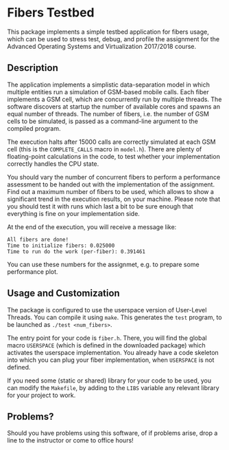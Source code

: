 Fibers Testbed
==============

This package implements a simple testbed application for fibers usage,
which can be used to stress test, debug, and profile the assignment for
the Advanced Operating Systems and Virtualization 2017/2018 course.


Description
-----------

The application implements a simplistic data-separation model in which
multiple entities run a simulation of GSM-based mobile calls. Each fiber
implements a GSM cell, which are concurrently run by multiple threads.
The software discovers at startup the number of available cores and
spawns an equal number of threads. The number of fibers, i.e. the number
of GSM cells to be simulated, is passed as a command-line argument to
the compiled program.

The execution halts after 15000 calls are correctly simulated at each
GSM cell (this is the `COMPLETE_CALLS` macro in `model.h`).
There are plenty of floating-point calculations in the code, to test
whether your implementation correctly handles the CPU state.

You should vary the number of concurrent fibers to perform a performance
assessment to be handed out with the implementation of the assignment.
Find out a maximum number of fibers to be used, which allows to show
a significant trend in the execution results, on your machine.
Please note that you should test it with runs which last a bit to be
sure enough that everything is fine on your implementation side.

At the end of the execution, you will receive a message like:

    All fibers are done!
    Time to initialize fibers: 0.025000
    Time to run do the work (per-fiber): 0.391461

You can use these numbers for the assignmet, e.g. to prepare some
performance plot.


Usage and Customization
-----------------------

The package is configured to use the userspace version of User-Level
Threads. You can compile it using `make`. This generates the `test`
program, to be launched as `./test <num_fibers>`.

The entry point for your code is `fiber.h`. There, you will find the
global macro `USERSPACE` (which is defined in the downloaded package)
which activates the userspace implementation. You already have a code
skeleton into which you can plug your fiber implementation, when
`USERSPACE` is not defined.

If you need some (static or shared) library for your code to be used,
you can modify the `Makefile`, by adding to the `LIBS` variable any
relevant library for your project to work.


Problems?
---------

Should you have problems using this software, of if problems arise,
drop a line to the instructor or come to office hours!
